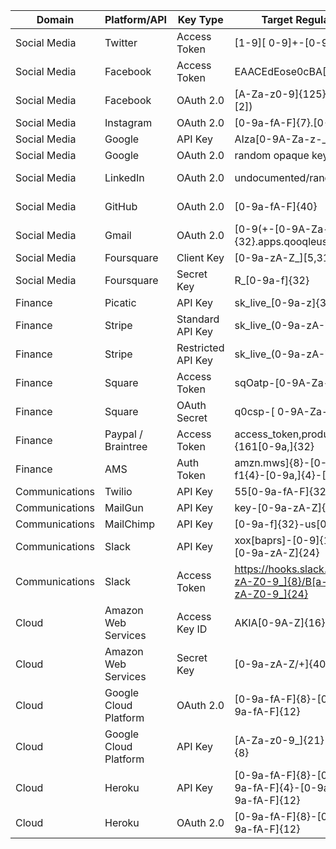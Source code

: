 | Domain         	| Platform/API          	| Key Type           	| Target Regular Expression                                                   	| Source                                                                           	|
|----------------	|-----------------------	|--------------------	|-----------------------------------------------------------------------------	|----------------------------------------------------------------------------------	|
| Social Media   	| Twitter               	| Access Token       	| [1-9][ 0-9]+-[0-9a-zA-Z]{40}                                                	|                                                                                  	|
| Social Media   	| Facebook              	| Access Token       	| EAACEdEose0cBA[0-9A-Za-z]+                                                  	|                                                                                  	|
| Social Media   	| Facebook              	| OAuth 2.0          	| [A-Za-z0-9]{125} (counting letters [2])                                     	| https://developers.facebook.com/docs/facebook-login/access-tokens/            \| 	|
| Social Media   	| Instagram             	| OAuth 2.0          	| [0-9a-fA-F]{7}\.[0-9a-fA-F]{32}                                             	| https://www.instagram.com/developer/authentication/                              	|
| Social Media   	| Google                	| API Key            	| AIza[0-9A-Za-z-_]{35}                                                       	|                                                                                  	|
| Social Media   	| Google                	| OAuth 2.0          	| random opaque key up to 256 bytes                                           	| https://developers.google.com/identity/protocols/OAuth2                          	|
| Social Media   	| LinkedIn              	| OAuth 2.0          	| undocumented/random opaque string                                           	| https://developer.linkedin.com/docs/v2/oauth2-client-credentials-flow#        \| 	|
| Social Media   	| GitHub                	| OAuth 2.0          	| [0-9a-fA-F]{40}                                                             	| https://developer.github.com/apps/building-oauth-apps/authorizing-oauth-apps/    	|
| Social Media   	| Gmail                 	| OAuth 2.0          	| [0-9(+-[0-9A-Za-z_]{32}\.apps\.qooqleusercontent\.com                       	|                                                                                  	|
| Social Media   	| Foursquare            	| Client Key         	| [0-9a-zA-Z_][5,31]                                                          	|                                                                                  	|
| Social Media   	| Foursquare            	| Secret Key         	| R_[0-9a-f]{32}                                                              	|                                                                                  	|
| Finance        	| Picatic               	| API Key            	| sk_live_[0-9a-z]{32}                                                        	|                                                                                  	|
| Finance        	| Stripe                	| Standard API Key   	| sk_live_(0-9a-zA-Z]{24}                                                     	|                                                                                  	|
| Finance        	| Stripe                	| Restricted API Key 	| sk_live_(0-9a-zA-Z]{24}                                                     	|                                                                                  	|
| Finance        	| Square                	| Access Token       	| sqOatp-[0-9A-Za-z\-_]{22}                                                   	|                                                                                  	|
| Finance        	| Square                	| OAuth Secret       	| q0csp-[ 0-9A-Za-z\-_]{43}                                                   	|                                                                                  	|
| Finance        	| Paypal / Braintree    	| Access Token       	| access_token\,production\$[0-9a-z]{161[0-9a,]{32}                           	|                                                                                  	|
| Finance        	| AMS                   	| Auth Token         	| amzn\.mws\]{8}-[0-9a-f]{4}-10-9a-f1{4}-[0-9a,]{4}-[0-9a-f]{12}              	|                                                                                  	|
| Communications 	| Twilio                	| API Key            	| 55[0-9a-fA-F]{32}                                                           	|                                                                                  	|
| Communications 	| MailGun               	| API Key            	| key-[0-9a-zA-Z]{32}                                                         	|                                                                                  	|
| Communications 	| MailChimp             	| API Key            	| [0-9a-f]{32}-us[0-9]{1,2}                                                   	|                                                                                  	|
| Communications 	| Slack                 	| API Key            	| xox[baprs]-[0-9]{12}-[0-9]{12}-[0-9a-zA-Z]{24}                                    	|                                                                                  	|
| Communications 	| Slack                 	| Access Token            	| https://hooks.slack.com/services/T[a-zA-Z0-9_]{8}/B[a-zA-Z0-9_]{8}/[a-zA-Z0-9_]{24}                                    	|                                                                                  	|
| Cloud          	| Amazon Web Services   	| Access Key ID      	| AKIA[0-9A-Z]{16}                                                            	|                                                                                  	|
| Cloud          	| Amazon Web Services   	| Secret Key         	| [0-9a-zA-Z/+]{40}                                                           	|                                                                                  	|
| Cloud          	| Google Cloud Platform 	| OAuth 2.0          	| [0-9a-fA-F]{8}-[0-9a-fA-F]{4}-[0-9a-fA-F]{12}                               	|                                                                                  	|
| Cloud          	| Google Cloud Platform 	| API Key            	| [A-Za-z0-9_]{21}--[A-Za-z0-9_]{8}                                           	|                                                                                  	|
| Cloud          	| Heroku                	| API Key            	| [0-9a-fA-F]{8}-[0-9a-fA-F]{4}-[0-9a-fA-F]{4}-[0-9a-fA-F]{4}-[0-9a-fA-F]{12} 	| https://devcenter.heroku.com/articles/platform-api-quickstart                    	|
| Cloud          	| Heroku                	| OAuth 2.0          	| [0-9a-fA-F]{8}-[0-9a-fA-F]{4}-[0-9a-fA-F]{12}                               	|                                                                                  	|
